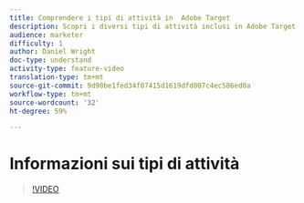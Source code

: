 ```yaml
---
title: Comprendere i tipi di attività in  Adobe Target
description: Scopri i diversi tipi di attività inclusi in Adobe Target e come possono contribuire al raggiungimento dei tuoi obiettivi.
audience: marketer
difficulty: 1
author: Daniel Wright
doc-type: understand
activity-type: feature-video
translation-type: tm+mt
source-git-commit: 9d90be1fed34f07415d1619dfd007c4ec586ed0a
workflow-type: tm+mt
source-wordcount: '32'
ht-degree: 59%

---
```



# Informazioni sui tipi di attività

>[!VIDEO](https://video.tv.adobe.com/v/17386/?quality=12)